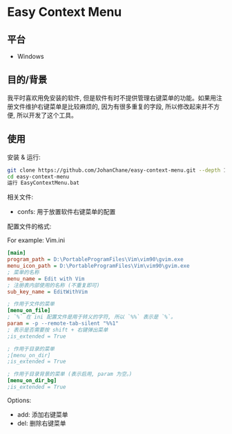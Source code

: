 # Easy Context Menu

## 平台

-   Windows

## 目的/背景

我平时喜欢用免安装的软件, 但是软件有时不提供管理右键菜单的功能。如果用注册文件维护右键菜单是比较麻烦的, 因为有很多重复的字段, 所以修改起来并不方便, 所以开发了这个工具。

## 使用

安装 & 运行:

```sh
git clone https://github.com/JohanChane/easy-context-menu.git --depth 1
cd easy-context-menu
运行 EasyContextMenu.bat
```

相关文件:

-   confs: 用于放置软件右键菜单的配置

配置文件的格式:

For example: Vim.ini

```ini
[main]
program_path = D:\PortableProgramFiles\Vim\vim90\gvim.exe
menu_icon_path = D:\PortableProgramFiles\Vim\vim90\gvim.exe
; 菜单的名称
menu_name = Edit with Vim
; 注册表内部使用的名称 (不重复即可)
sub_key_name = EditWithVim

; 作用于文件的菜单
[menu_on_file]
; `%` 在 ini 配置文件是用于转义的字符, 所以 `%%` 表示是 `%`。
param = -p --remote-tab-silent "%%1"
; 表示是否需要按 shift + 右键弹出菜单
;is_extended = True

; 作用于目录的菜单
;[menu_on_dir]
;is_extended = True

; 作用于目录背景的菜单 (表示启用, param 为空。)
[menu_on_dir_bg]
;is_extended = True
```

Options:

-   add: 添加右键菜单
-   del: 删除右键菜单
